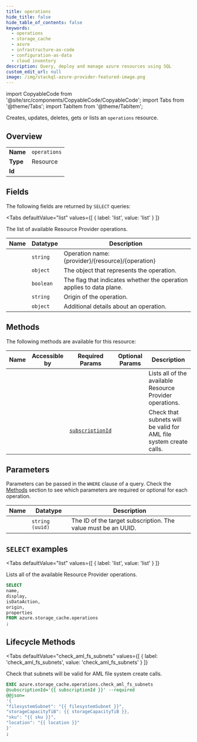 ```yaml
--- 
title: operations
hide_title: false
hide_table_of_contents: false
keywords:
  - operations
  - storage_cache
  - azure
  - infrastructure-as-code
  - configuration-as-data
  - cloud inventory
description: Query, deploy and manage azure resources using SQL
custom_edit_url: null
image: /img/stackql-azure-provider-featured-image.png
---
```


import CopyableCode from '@site/src/components/CopyableCode/CopyableCode';
import Tabs from '@theme/Tabs';
import TabItem from '@theme/TabItem';

Creates, updates, deletes, gets or lists an <code>operations</code> resource.

## Overview
<table><tbody>
<tr><td><b>Name</b></td><td><code>operations</code></td></tr>
<tr><td><b>Type</b></td><td>Resource</td></tr>
<tr><td><b>Id</b></td><td><CopyableCode code="azure.storage_cache.operations" /></td></tr>
</tbody></table>

## Fields

The following fields are returned by `SELECT` queries:

<Tabs
    defaultValue="list"
    values={[
        { label: 'list', value: 'list' }
    ]}
>
<TabItem value="list">

The list of available Resource Provider operations.

<table>
<thead>
    <tr>
    <th>Name</th>
    <th>Datatype</th>
    <th>Description</th>
    </tr>
</thead>
<tbody>
<tr>
    <td><CopyableCode code="name" /></td>
    <td><code>string</code></td>
    <td>Operation name: &#123;provider&#125;/&#123;resource&#125;/&#123;operation&#125;</td>
</tr>
<tr>
    <td><CopyableCode code="display" /></td>
    <td><code>object</code></td>
    <td>The object that represents the operation.</td>
</tr>
<tr>
    <td><CopyableCode code="isDataAction" /></td>
    <td><code>boolean</code></td>
    <td>The flag that indicates whether the operation applies to data plane.</td>
</tr>
<tr>
    <td><CopyableCode code="origin" /></td>
    <td><code>string</code></td>
    <td>Origin of the operation.</td>
</tr>
<tr>
    <td><CopyableCode code="properties" /></td>
    <td><code>object</code></td>
    <td>Additional details about an operation.</td>
</tr>
</tbody>
</table>
</TabItem>
</Tabs>

## Methods

The following methods are available for this resource:

<table>
<thead>
    <tr>
    <th>Name</th>
    <th>Accessible by</th>
    <th>Required Params</th>
    <th>Optional Params</th>
    <th>Description</th>
    </tr>
</thead>
<tbody>
<tr>
    <td><a href="#list"><CopyableCode code="list" /></a></td>
    <td><CopyableCode code="select" /></td>
    <td></td>
    <td></td>
    <td>Lists all of the available Resource Provider operations.</td>
</tr>
<tr>
    <td><a href="#check_aml_fs_subnets"><CopyableCode code="check_aml_fs_subnets" /></a></td>
    <td><CopyableCode code="exec" /></td>
    <td><a href="#parameter-subscriptionId"><code>subscriptionId</code></a></td>
    <td></td>
    <td>Check that subnets will be valid for AML file system create calls.</td>
</tr>
</tbody>
</table>

## Parameters

Parameters can be passed in the `WHERE` clause of a query. Check the [Methods](#methods) section to see which parameters are required or optional for each operation.

<table>
<thead>
    <tr>
    <th>Name</th>
    <th>Datatype</th>
    <th>Description</th>
    </tr>
</thead>
<tbody>
<tr id="parameter-subscriptionId">
    <td><CopyableCode code="subscriptionId" /></td>
    <td><code>string (uuid)</code></td>
    <td>The ID of the target subscription. The value must be an UUID.</td>
</tr>
</tbody>
</table>

## `SELECT` examples

<Tabs
    defaultValue="list"
    values={[
        { label: 'list', value: 'list' }
    ]}
>
<TabItem value="list">

Lists all of the available Resource Provider operations.

```sql
SELECT
name,
display,
isDataAction,
origin,
properties
FROM azure.storage_cache.operations
;
```
</TabItem>
</Tabs>


## Lifecycle Methods

<Tabs
    defaultValue="check_aml_fs_subnets"
    values={[
        { label: 'check_aml_fs_subnets', value: 'check_aml_fs_subnets' }
    ]}
>
<TabItem value="check_aml_fs_subnets">

Check that subnets will be valid for AML file system create calls.

```sql
EXEC azure.storage_cache.operations.check_aml_fs_subnets 
@subscriptionId='{{ subscriptionId }}' --required 
@@json=
'{
"filesystemSubnet": "{{ filesystemSubnet }}", 
"storageCapacityTiB": {{ storageCapacityTiB }}, 
"sku": "{{ sku }}", 
"location": "{{ location }}"
}'
;
```
</TabItem>
</Tabs>
